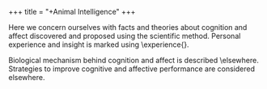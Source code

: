 +++
title = "+Animal Intelligence"
+++

Here we concern ourselves with facts and theories about cognition and affect discovered and proposed using the scientific method. Personal experience and insight is marked using \experience{}.

Biological mechanism behind cognition and affect is described \\elsewhere. Strategies to improve cognitive and affective performance are considered elsewhere.

